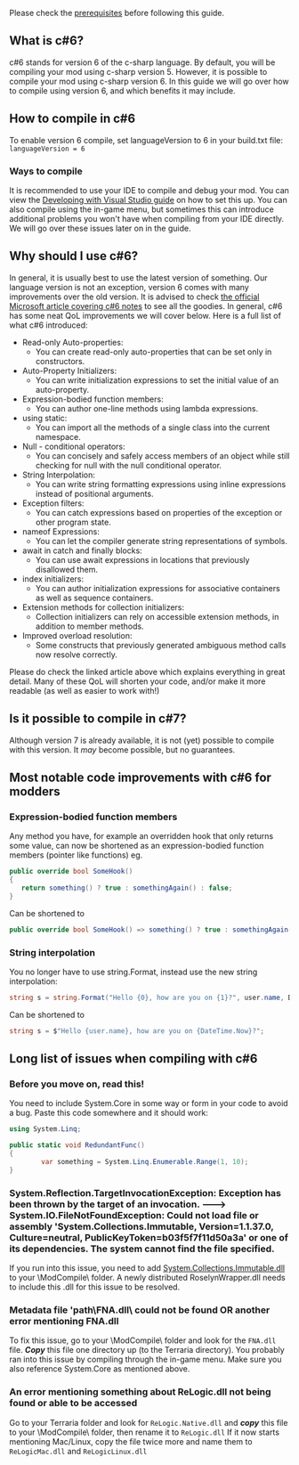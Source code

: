 Please check the [prerequisites](Intermediate-Prerequisites) before following this guide.

## What is c#6?
c#6 stands for version 6 of the c-sharp language. By default, you will be compiling your mod using c-sharp version 5. However, it is possible to compile your mod using c-sharp version 6. In this guide we will go over how to compile using version 6, and which benefits it may include.

## How to compile in c#6
To enable version 6 compile, set languageVersion to 6 in your build.txt file:
`languageVersion = 6`

### Ways to compile 
It is recommended to use your IDE to compile and debug your mod. You can view the [Developing with Visual Studio guide](Developing-with-Visual-Studio) on how to set this up. You can also compile using the in-game menu, but sometimes this can introduce additional problems you won't have when compiling from your IDE directly. We will go over these issues later on in the guide.

## Why should I use c#6?
In general, it is usually best to use the latest version of something. Our language version is not an exception, version 6 comes with many improvements over the old version. It is advised to check [the official Microsoft article covering c#6 notes](https://docs.microsoft.com/en-us/dotnet/csharp/whats-new/csharp-6) to see all the goodies. In general, c#6 has some neat QoL improvements we will cover below. Here is a full list of what c#6 introduced:
* Read-only Auto-properties:
    * You can create read-only auto-properties that can be set only in constructors.
* Auto-Property Initializers:
    * You can write initialization expressions to set the initial value of an auto-property.
* Expression-bodied function members:
    * You can author one-line methods using lambda expressions.
* using static:
    * You can import all the methods of a single class into the current namespace.
* Null - conditional operators:
    * You can concisely and safely access members of an object while still checking for null with the null conditional operator.
* String Interpolation:
    * You can write string formatting expressions using inline expressions instead of positional arguments.
* Exception filters:
    * You can catch expressions based on properties of the exception or other program state.
* nameof Expressions:
    * You can let the compiler generate string representations of symbols.
* await in catch and finally blocks:
    * You can use await expressions in locations that previously disallowed them.
* index initializers:
    * You can author initialization expressions for associative containers as well as sequence containers.
* Extension methods for collection initializers:
    * Collection initializers can rely on accessible extension methods, in addition to member methods.
* Improved overload resolution:
    * Some constructs that previously generated ambiguous method calls now resolve correctly.

Please do check the linked article above which explains everything in great detail. Many of these QoL will shorten your code, and/or make it more readable (as well as easier to work with!)

## Is it possible to compile in c#7?
Although version 7 is already available, it is not (yet) possible to compile with this version. It _may_ become possible, but no guarantees.

## Most notable code improvements with c#6 for modders
### Expression-bodied function members
Any method you have, for example an overridden hook that only returns some value, can now be shortened as an expression-bodied function members (pointer like functions) eg.
```csharp
public override bool SomeHook() 
{
   return something() ? true : somethingAgain() : false;
}
```
Can be shortened to
```csharp
public override bool SomeHook() => something() ? true : somethingAgain() : false
```

### String interpolation
You no longer have to use string.Format, instead use the new string interpolation:
```csharp
string s = string.Format("Hello {0}, how are you on {1}?", user.name, DateTime.Now);
```
Can be shortened to
```csharp
string s = $"Hello {user.name}, how are you on {DateTime.Now}?";
```
## Long list of issues when compiling with c#6

### Before you move on, read this!
You need to include System.Core in some way or form in your code to avoid a bug. Paste this code somewhere and it should work:
```csharp
using System.Linq;

public static void RedundantFunc()
{
        var something = System.Linq.Enumerable.Range(1, 10);
}
```

### System.Reflection.TargetInvocationException: Exception has been thrown by the target of an invocation. ---> System.IO.FileNotFoundException: Could not load file or assembly 'System.Collections.Immutable, Version=1.1.37.0, Culture=neutral, PublicKeyToken=b03f5f7f11d50a3a' or one of its dependencies. The system cannot find the file specified.
If you run into this issue, you need to add [System.Collections.Immutable.dll](https://cdn.discordapp.com/attachments/103115427491610624/352120158439079936/System.Collections.Immutable.dll) to your \ModCompile\ folder. A newly distributed RoselynWrapper.dll needs to include this .dll for this issue to be resolved.

### Metadata file 'path\FNA.dll\ could not be found OR another error mentioning FNA.dll
To fix this issue, go to your \ModCompile\ folder and look for the `FNA.dll` file. _**Copy**_ this file one directory up (to the Terraria directory). You probably ran into this issue by compiling through the in-game menu. Make sure you also reference System.Core as mentioned above.

### An error mentioning something about ReLogic.dll not being found or able to be accessed
Go to your Terraria folder and look for `ReLogic.Native.dll` and _**copy**_ this file to your \ModCompile\ folder, then rename it to `ReLogic.dll` If it now starts mentioning Mac/Linux, copy the file twice more and name them to `ReLogicMac.dll` and `ReLogicLinux.dll`
